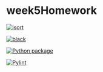 # week5Homework

[![isort](https://github.com/vcu-pstojanovic/week5homework/actions/workflows/isort.yml/badge.svg)](https://github.com/vcu-pstojanovic/week5homework/actions/workflows/isort.yml)



[![black](https://github.com/vcu-pstojanovic/week5homework/actions/workflows/pyblack.yml/badge.svg)](https://github.com/vcu-pstojanovic/week5homework/actions/workflows/pyblack.yml)



[![Python package](https://github.com/vcu-pstojanovic/week5homework/actions/workflows/pytest.yml/badge.svg)](https://github.com/vcu-pstojanovic/week5homework/actions/workflows/pytest.yml)



[![Pylint](https://github.com/vcu-chfauerbach/week5homework/actions/workflows/pylint.yml/badge.svg)](https://github.com/vcu-pstojanovic/week5homework/actions/workflows/pylint.yml)




